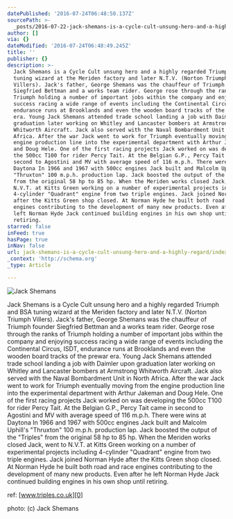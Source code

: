```yaml
---
datePublished: '2016-07-24T06:48:50.137Z'
sourcePath: >-
  _posts/2016-07-22-jack-shemans-is-a-cycle-cult-unsung-hero-and-a-highly-regard.md
author: []
via: {}
dateModified: '2016-07-24T06:48:49.245Z'
title: ''
publisher: {}
description: >-
  Jack Shemans is a Cycle Cult unsung hero and a highly regarded Triumph and BSA
  tuning wizard at the Meriden factory and later N.T.V. (Norton Triumph
  Villers). Jack's father, George Shemans was the chauffeur of Triumph founder
  Siegfried Bettman and a works team rider. George rose through the ranks of
  Triumph holding a number of important jobs within the company and enjoying
  success racing a wide range of events including the Continental Circus, ISDT,
  endurance runs at Brooklands and even the wooden board tracks of the prewar
  era. Young Jack Shemans attended trade school landing a job with Daimler upon
  graduation later working on Whitley and Lancaster bombers at Armstrong
  Whitworth Aircraft. Jack also served with the Naval Bombardment Unit in North
  Africa. After the war Jack went to work for Triumph eventually moving from the
  engine production line into the experimental department with Arthur Jakeman
  and Doug Hele. One of the first racing projects Jack worked on was developing
  the 500cc T100 for rider Percy Tait. At the Belgian G.P., Percy Tait came in
  second to Agostini and MV with average speed of 116 m.p.h. There were wins at
  Daytona In 1966 and 1967 with 500cc engines Jack built and Malcolm Uphill's
  "Thruxton" 100 m.p.h. production lap. Jack boosted the output of the "Triples"
  from the original 58 hp to 85 hp. When the Meriden works closed Jack, went to
  N.V.T. at Kitts Green working on a number of experimental projects including
  4-cylinder "Quadrant" engine from two triple engines. Jack joined Norman Hyde
  after the Kitts Green shop closed. At Norman Hyde he built both road and race
  engines contributing to the development of many new products. Even after he
  left Norman Hyde Jack continued building engines in his own shop until
  retiring.
starred: false
inFeed: true
hasPage: true
inNav: false
url: jack-shemans-is-a-cycle-cult-unsung-hero-and-a-highly-regard/index.html
_context: 'http://schema.org'
_type: Article

---
```

![Jack Shemans](https://the-grid-user-content.s3-us-west-2.amazonaws.com/7c93a957-af6a-4b23-8628-41a84aa6bde0.jpg)

Jack Shemans is a Cycle Cult unsung hero and a highly regarded Triumph and BSA tuning wizard at the Meriden factory and later N.T.V. (Norton Triumph Villers). Jack's father, George Shemans was the chauffeur of Triumph founder Siegfried Bettman and a works team rider. George rose through the ranks of Triumph holding a number of important jobs within the company and enjoying success racing a wide range of events including the Continental Circus, ISDT, endurance runs at Brooklands and even the wooden board tracks of the prewar era. Young Jack Shemans attended trade school landing a job with Daimler upon graduation later working on Whitley and Lancaster bombers at Armstrong Whitworth Aircraft. Jack also served with the Naval Bombardment Unit in North Africa. After the war Jack went to work for Triumph eventually moving from the engine production line into the experimental department with Arthur Jakeman and Doug Hele. One of the first racing projects Jack worked on was developing the 500cc T100 for rider Percy Tait. At the Belgian G.P., Percy Tait came in second to Agostini and MV with average speed of 116 m.p.h. There were wins at Daytona In 1966 and 1967 with 500cc engines Jack built and Malcolm Uphill's "Thruxton" 100 m.p.h. production lap. Jack boosted the output of the "Triples" from the original 58 hp to 85 hp. When the Meriden works closed Jack, went to N.V.T. at Kitts Green working on a number of experimental projects including 4-cylinder "Quadrant" engine from two triple engines. Jack joined Norman Hyde after the Kitts Green shop closed. At Norman Hyde he built both road and race engines contributing to the development of many new products. Even after he left Norman Hyde Jack continued building engines in his own shop until retiring.

ref: [www.triples.co.uk][0]

photo: (c) Jack Shemans

[0]: http://l.facebook.com/l.php?u=http%3A%2F%2Fwww.triples.co.uk%2F&h=DAQHOxr-i&enc=AZM6OQE2xVxTbsbaDLES7gwsf07UCji8HaV4d0m0CIcGcp5kp2gKD1A2bgAu9iCBKGDvCjKZ6qwljpjnghg8NRbdmy1Ok6wE-4n4GvAY52yNXDRCrT7goFmr4a2dDOLCiuO0OABWAhqll43QJh3b0ElA&s=1
